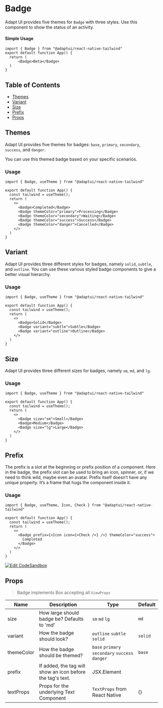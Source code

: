 # Badge

Adapt UI provides five themes for `Badge` with three styles. Use this component
to show the status of an activity.

#### Simple Usage

```
import { Badge } from "@adaptui/react-native-tailwind"
export default function App() {
  return (
      <Badge>Beta</Badge>
  )
}
```

## Table of Contents

- [Themes](#themes)
- [Variant](#variant)
- [Size](#size)
- [Prefix](#prefix)
- [Props](#props)

## Themes

Adapt UI provides five themes for badges: `base`, `primary`, `secondary`,
`success`, and `danger`.

You can use this themed badge based on your specific scenarios.

### Usage

```
import { Badge, useTheme } from "@adaptui/react-native-tailwind"

export default function App() {
  const tailwind = useTheme();
  return (
    <>
      <Badge>Completed</Badge>
      <Badge themeColor="primary">Processing</Badge>
      <Badge themeColor="secondary">Waiting</Badge>
      <Badge themeColor="success">Success</Badge>
      <Badge themeColor="danger">Cancelled</Badge>
    </>
  )
}

```

## Variant

Adapt UI provides three different styles for badges, namely `solid`, `subtle`,
and `outline`. You can use these various styled badge components to give a
better visual hierarchy.

### Usage

```
import { Badge, useTheme } from "@adaptui/react-native-tailwind"

export default function App() {
  const tailwind = useTheme();
  return (
    <>
      <Badge>Solid</Badge>
      <Badge variant="subtle">Subtle</Badge>
      <Badge variant="outline">Outline</Badge>
    </>
  )
}

```

## Size

Adapt UI provides three different sizes for badges, namely `sm`, `md`, and `lg`.

### Usage

```
import { Badge, useTheme } from "@adaptui/react-native-tailwind"

export default function App() {
  const tailwind = useTheme();
  return (
    <>
      <Badge size="sm">Small</Badge>
      <Badge>Medium</Badge>
      <Badge size="lg">Large</Badge>
    </>
  )
}

```

## Prefix

The prefix is a slot at the beginning or prefix position of a component. Here in
the badge, the prefix slot can be used to bring an icon, spinner, or, if we need
to think wild, maybe even an avatar. Prefix itself doesn’t have any unique
property. It’s a frame that hugs the component inside it.

### Usage

```
import { Badge, useTheme, Icon, Check } from "@adaptui/react-native-tailwind"

export default function App() {
  const tailwind = useTheme();
  return (
    <>
      <Badge prefix={<Icon icon={<Check />} />} themeColor="success">
        Completed
      </Badge>
    </>
  )
}

```

[![Edit CodeSandbox](https://img.shields.io/badge/Badge-Open%20On%20Expo-%230971f1?style=for-the-badge&logo=expo&labelColor=151515)](https://snack.expo.dev/@timelessco/badge-component--adaptui)

## Props

> Badge implements Box accepting all `ViewProps`

| Name       | Description                                                | Type                                            | Default |
| ---------- | ---------------------------------------------------------- | ----------------------------------------------- | ------- |
| size       | How large should badge be? Defaults to 'md'                | `sm` `md` `lg`                                  | `md`    |
| variant    | How the badge should look?                                 | `outline` `subtle` `solid`                      | `solid` |
| themeColor | How the badge should be themed?                            | `base` `primary` `secondary` `success` `danger` | `base`  |
| prefix     | If added, the tag will show an icon before the tag's text. | JSX.Element                                     |         |
| textProps  | Props for the underlying Text Component                    | `TextProps` from React Native                   | {}      |
